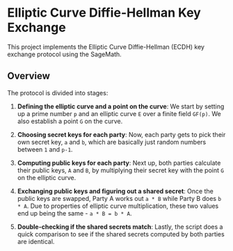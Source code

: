 # Elliptic Curve Diffie-Hellman Key Exchange

This project implements the Elliptic Curve Diffie-Hellman (ECDH) key exchange protocol using the SageMath.

## Overview

The protocol is divided into stages:

1. **Defining the elliptic curve and a point on the curve**: We start by setting up a prime number `p` and an elliptic curve `E` over a finite field `GF(p)`. We also establish a point `G` on the curve.

2. **Choosing secret keys for each party**: Now, each party gets to pick their own secret key, `a` and `b`, which are basically just random numbers between `1` and `p-1`.

3. **Computing public keys for each party**: Next up, both parties calculate their public keys, `A` and `B`, by multiplying their secret key with the point `G` on the elliptic curve.

4. **Exchanging public keys and figuring out a shared secret**: Once the public keys are swapped, Party A works out `a * B` while Party B does `b * A`. Due to properties of elliptic curve multiplication, these two values end up being the same - `a * B = b * A`.

5. **Double-checking if the shared secrets match**: Lastly, the script does a quick comparison to see if the shared secrets computed by both parties are identical.